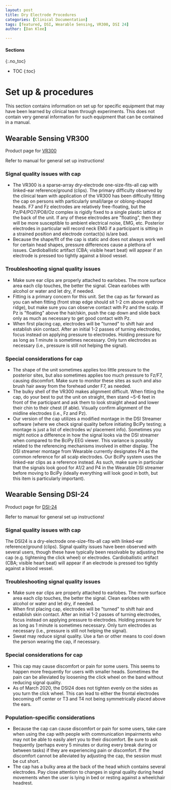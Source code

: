 ```yaml
---
layout: post
title: Dry Electrode Procedures
categories: [Clinical Documentation]
tags: [featured, DSI, Wearable Sensing, VR300, DSI 24]
author: [Dan Klee]

---
```


#### Sections
{:.no_toc}
* TOC
{:toc}

# Set up & procedures
This section contains information on set up for specific equipment that may have been learned by clinical team through experiments. This does not contain very general information for such equipment that can be contained in a manual.

## Wearable Sensing VR300

Product page for [VR300](https://wearablesensing.com/vr300/)

Refer to manual for general set up instructions!

### Signal quality issues with cap
* The VR300 is a sparse-array dry-electrode one-size-fits-all cap with linked-ear reference/ground (clips). The primary difficulty observed by the clinical team with application of the VR300 has been difficulty fitting the cap on persons with particularly small/large or oblong-shaped heads. F7 and Fz electrodes are relatively free-floating, but the Pz/P4/PO7/PO8/Oz complex is rigidly fixed to a single plastic lattice at the back of the unit. If any of these electrodes are "floating", then they will be more susceptible to ambient electrical noise, EMG, etc. Posterior electrodes in particular will record neck EMG if a participant is sitting in a strained position and electrode contact(s) is/are bad.
* Because the shape/fit of the cap is static and does not always work well for certain head shapes, pressure differences cause a plethora of issues. Cardioballistic artifact (CBA; visible heart beat) will appear if an electrode is pressed too tightly against a blood vessel.

### Troubleshooting signal quality issues
* Make sure ear clips are properly attached to earlobes. The more surface area each clip touches, the better the signal. Clean earlobes with alcohol or water and let dry, if needed.
* Fitting is a primary concern for this unit. Set the cap as far forward as you can when fitting (front strap edge should sit 1-2 cm above eyebrow ridge), but make sure you can observe contact with Pz and the scalp. If Pz is "floating" above the hair/skin, push the cap down and slide back only as much as necessary to get good contact with Pz.
* When first placing cap, electrodes will be "turned" to shift hair and establish skin contact. After an initial 1-2 passes of turning electrodes, focus instead on applying pressure to electrodes. Holding pressure for as long as 1 minute is sometimes necessary. Only turn electrodes as necessary (i.e., pressure is still not helping the signal).

### Special considerations for cap
* The shape of the unit sometimes applies too little pressure to the posterior sites, but also sometimes applies too much pressure to Fz/F7, causing discomfort. Make sure to monitor these sites as such and also brush hair away from the forehead under F7, as needed.
* The bulky shell of the VR300 makes alignment difficult. When fitting the cap, do your best to put the unit on straight, then stand ~5-6 feet in front of the participant and ask them to look straight ahead and lower their chin to their chest (if able). Visually confirm alignment of the midline electrodes (i.e., Fz and Pz).
* Our version of the cap utilizes a modified montage in the DSI Streamer software (where we check signal quality before initiating BciPy testing; a montage is just a list of electrodes w/ placement info). Sometimes you might notice a difference in how the signal looks via the DSI streamer when compared to the BciPy EEG viewer. This variance is possibly related to the referencing mechanisms involved in either display. The DSI streamer montage from Wearable currently designates P4 as the common reference for all scalp electrodes. Our BciPy system uses the linked-ear clips as a reference instead. As such, make sure in particular that the signals look good for A1/2 and P4 in the Wearable DSI streamer before moving to BciPy (ideally everything will look good in both, but this item is particularly important).

## Wearable Sensing DSI-24

Product page for [DSI-24](https://wearablesensing.com/dsi-24/)

Refer to manual for general set up instructions!

### Signal quality issues with cap
The DSI24 is a dry-electrode one-size-fits-all cap with linked-ear reference/ground (clips). Signal quality issues have been observed with several users, though these have typically been resolvable by adjusting the cap (e.g. tightening the click wheel) or electrodes. Cardioballistic artifact (CBA; visible heart beat) will appear if an electrode is pressed too tightly against a blood vessel.

### Troubleshooting signal quality issues
* Make sure ear clips are properly attached to earlobes. The more surface area each clip touches, the better the signal. Clean earlobes with alcohol or water and let dry, if needed.
* When first placing cap, electrodes will be "turned" to shift hair and establish skin contact. After an initial 1-2 passes of turning electrodes, focus instead on applying pressure to electrodes. Holding pressure for as long as 1 minute is sometimes necessary. Only turn electrodes as necessary (i.e., pressure is still not helping the signal).
* Sweat may reduce signal quality. Use a fan or other means to cool down the person wearing the cap, if necessary.

### Special considerations for cap
* This cap may cause discomfort or pain for some users. This seems to happen more frequently for users with smaller heads. Sometimes the pain can be alleviated by loosening the click wheel on the band without reducing signal quality.
* As of March 2020, the DSI24 does not tighten evenly on the sides as you turn the click wheel. This can lead to either the frontal electrodes becoming off center or T3 and T4 not being symmetrically placed above the ears.

### Population-specific considerations
* Because the cap can cause discomfort or pain for some users, take care when using the cap with people with communication impairments who may not be able to easily alert you to their discomfort. Be sure to ask frequently (perhaps every 5 minutes or during every break during or between tasks) if they are experiencing pain or discomfort. If the discomfort cannot be alleviated by adjusting the cap, the session must be cut short.
* The cap has a bulky area at the back of the head which contains several electrodes. Pay close attention to changes in signal quality during head movements when the user is lying in bed or resting against a wheelchair headrest.
